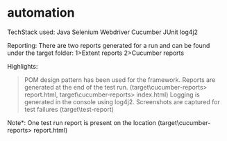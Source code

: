 # automation
TechStack used:
Java
Selenium Webdriver
Cucumber
JUnit
log4j2

Reporting:
There are two reports generated for a run and can be found under the target folder:
1>Extent reports 
2>Cucumber reports

Highlights:
>POM design pattern has been used for the framework.
>Reports are generated at the end of the test run. (target\cucumber-reports> report.html, target\cucumber-reports> index.html)
>Logging is generated in the console using log4j2.
>Screenshots are captured for test failures (target\test-report)

Note*:
One test run report is present on the location (target\cucumber-reports> report.html)
